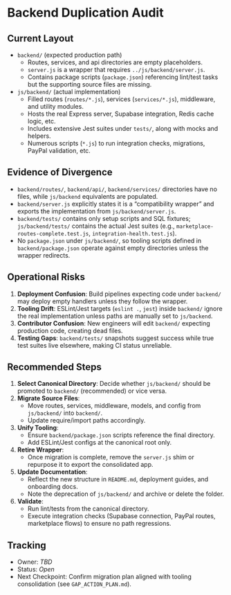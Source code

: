 # Backend Duplication Audit

## Current Layout
- `backend/` (expected production path)
  - Routes, services, and api directories are empty placeholders.
  - `server.js` is a wrapper that requires `../js/backend/server.js`.
  - Contains package scripts (`package.json`) referencing lint/test tasks but the supporting source files are missing.
- `js/backend/` (actual implementation)
  - Filled routes (`routes/*.js`), services (`services/*.js`), middleware, and utility modules.
  - Hosts the real Express server, Supabase integration, Redis cache logic, etc.
  - Includes extensive Jest suites under `tests/`, along with mocks and helpers.
  - Numerous scripts (`*.js`) to run integration checks, migrations, PayPal validation, etc.

## Evidence of Divergence
- `backend/routes/`, `backend/api/`, `backend/services/` directories have no files, while `js/backend` equivalents are populated.
- `backend/server.js` explicitly states it is a “compatibility wrapper” and exports the implementation from `js/backend/server.js`.
- `backend/tests/` contains only setup scripts and SQL fixtures; `js/backend/tests/` contains the actual Jest suites (e.g., `marketplace-routes-complete.test.js`, `integration-health.test.js`).
- No `package.json` under `js/backend/`, so tooling scripts defined in `backend/package.json` operate against empty directories unless the wrapper redirects.

## Operational Risks
1. **Deployment Confusion**: Build pipelines expecting code under `backend/` may deploy empty handlers unless they follow the wrapper.
2. **Tooling Drift**: ESLint/Jest targets (`eslint .`, `jest`) inside `backend/` ignore the real implementation unless paths are manually set to `js/backend`.
3. **Contributor Confusion**: New engineers will edit `backend/` expecting production code, creating dead files.
4. **Testing Gaps**: `backend/tests/` snapshots suggest success while true test suites live elsewhere, making CI status unreliable.

## Recommended Steps
1. **Select Canonical Directory**: Decide whether `js/backend/` should be promoted to `backend/` (recommended) or vice versa.
2. **Migrate Source Files**:
   - Move routes, services, middleware, models, and config from `js/backend/` into `backend/`.
   - Update require/import paths accordingly.
3. **Unify Tooling**:
   - Ensure `backend/package.json` scripts reference the final directory.
   - Add ESLint/Jest configs at the canonical root only.
4. **Retire Wrapper**:
   - Once migration is complete, remove the `server.js` shim or repurpose it to export the consolidated app.
5. **Update Documentation**:
   - Reflect the new structure in `README.md`, deployment guides, and onboarding docs.
   - Note the deprecation of `js/backend/` and archive or delete the folder.
6. **Validate**:
   - Run lint/tests from the canonical directory.
   - Execute integration checks (Supabase connection, PayPal routes, marketplace flows) to ensure no path regressions.

## Tracking
- Owner: _TBD_
- Status: _Open_
- Next Checkpoint: Confirm migration plan aligned with tooling consolidation (see `GAP_ACTION_PLAN.md`).
